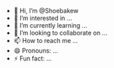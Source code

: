 - 👋 Hi, I’m @Shoebakew
- 👀 I’m interested in ...
- 🌱 I’m currently learning ...
- 💞️ I’m looking to collaborate on ...
- 📫 How to reach me ...
- 😄 Pronouns: ...
- ⚡ Fun fact: ...

<!---
Shoebakew/Shoebakew is a ✨ special ✨ repository because its `README.md` (this file) appears on your GitHub profile.
You can click the Preview link to take a look at your changes.
--->
